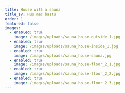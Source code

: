 ```yaml
---
title: House with a sauna
title_sv: Hus med bastu
order: 1
featured: false
images:
  - enabled: true
    image: /images/uploads/sauna_house-outside_1.jpg
  - enabled: true
    image: /images/uploads/sauna_house-inside_1.jpg
  - enabled: true
    image: /images/uploads/sauna_house-sauna.jpg
  - enabled: true
    image: /images/uploads/sauna_house-floor_2_1.jpg
  - enabled: true
    image: /images/uploads/sauna_house-floor_2_2.jpg
  - enabled: true
    image: /images/uploads/sauna_house-floor_2_3.jpg
---
```


